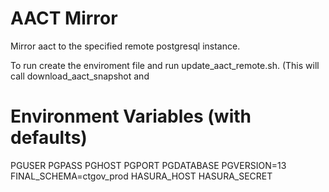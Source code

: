 # AACT Mirror

Mirror aact to the specified remote postgresql instance.

To run create the enviroment file and run update_aact_remote.sh.  (This will call download_aact_snapshot and 


# Environment Variables (with defaults)

PGUSER
PGPASS
PGHOST
PGPORT
PGDATABASE
PGVERSION=13
FINAL_SCHEMA=ctgov_prod
HASURA_HOST
HASURA_SECRET

